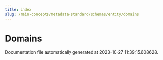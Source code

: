 ```yaml
---
title: index
slug: /main-concepts/metadata-standard/schemas/entity/domains
---
```


# Domains

Documentation file automatically generated at 2023-10-27 11:39:15.608628.
